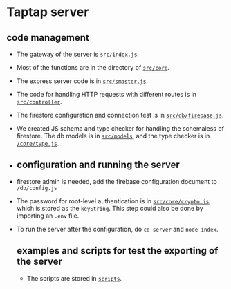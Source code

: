 # Taptap server
## code management
* The gateway of the server is [```src/index.js```](https://github.com/andypang1010/Tap-Tap/blob/server/server/src/index.js).
* Most of the functions are in the directory of [```src/core```](https://github.com/andypang1010/Tap-Tap/tree/server/server/src/core). 
* The express server code is in [```src/smaster.js```](https://github.com/andypang1010/Tap-Tap/blob/server/server/src/master.js).
* The code for handling HTTP requests with different routes is in [```src/controller```](https://github.com/andypang1010/Tap-Tap/blob/server/server/src/controller). 
* The firestore configuration and connection test is in  [```src/db/firebase.js```](https://github.com/andypang1010/Tap-Tap/blob/server/server/src/db/firebase.js).
* We created JS schema and type checker for handling the schemaless of firestore. The db models is in  [```src/models```](https://github.com/andypang1010/Tap-Tap/blob/server/server/src/models), and the type checker is in  [```/core/type.js```](https://github.com/andypang1010/Tap-Tap/blob/server/server/src/core/type.js).

* ## configuration and running the server
* firestore admin is needed, add the firebase configuration document to ```/db/config.js```
* The password for root-level authentication is in [```src/core/crypto.js```](https://github.com/andypang1010/Tap-Tap/blob/server/server/src/core/crypto.js), which is stored as the ```keyString```. This step could also be done by importing an ```.env``` file.
* To run the server after the configuration, do ```cd server``` and ```node index```.

  ## examples and scripts for test the exporting of the server 
  * The scripts are stored in  [```scripts```](https://github.com/andypang1010/Tap-Tap/blob/server/server/scripts). 
